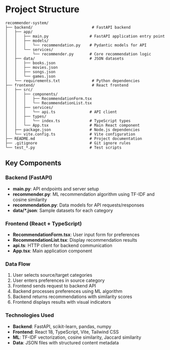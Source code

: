 # Project Structure

```
recommender-system/
├── backend/                          # FastAPI backend
│   ├── app/
│   │   ├── main.py                  # FastAPI application entry point
│   │   ├── models/
│   │   │   └── recommendation.py    # Pydantic models for API
│   │   └── services/
│   │       └── recommender.py       # Core recommendation logic
│   ├── data/                        # JSON datasets
│   │   ├── books.json
│   │   ├── movies.json
│   │   ├── songs.json
│   │   └── games.json
│   └── requirements.txt              # Python dependencies
├── frontend/                         # React frontend
│   ├── src/
│   │   ├── components/
│   │   │   ├── RecommendationForm.tsx
│   │   │   └── RecommendationList.tsx
│   │   ├── services/
│   │   │   └── api.ts               # API client
│   │   ├── types/
│   │   │   └── index.ts             # TypeScript types
│   │   └── App.tsx                  # Main React component
│   ├── package.json                 # Node.js dependencies
│   └── vite.config.ts               # Vite configuration
├── README.md                        # Project documentation
├── .gitignore                       # Git ignore rules
└── test_*.py                        # Test scripts
```

## Key Components

### Backend (FastAPI)
- **main.py**: API endpoints and server setup
- **recommender.py**: ML recommendation algorithm using TF-IDF and cosine similarity
- **recommendation.py**: Data models for API requests/responses
- **data/*.json**: Sample datasets for each category

### Frontend (React + TypeScript)
- **RecommendationForm.tsx**: User input form for preferences
- **RecommendationList.tsx**: Display recommendation results
- **api.ts**: HTTP client for backend communication
- **App.tsx**: Main application component

### Data Flow
1. User selects source/target categories
2. User enters preferences in source category
3. Frontend sends request to backend API
4. Backend processes preferences using ML algorithm
5. Backend returns recommendations with similarity scores
6. Frontend displays results with visual indicators

### Technologies Used
- **Backend**: FastAPI, scikit-learn, pandas, numpy
- **Frontend**: React 18, TypeScript, Vite, Tailwind CSS
- **ML**: TF-IDF vectorization, cosine similarity, Jaccard similarity
- **Data**: JSON files with structured content metadata 